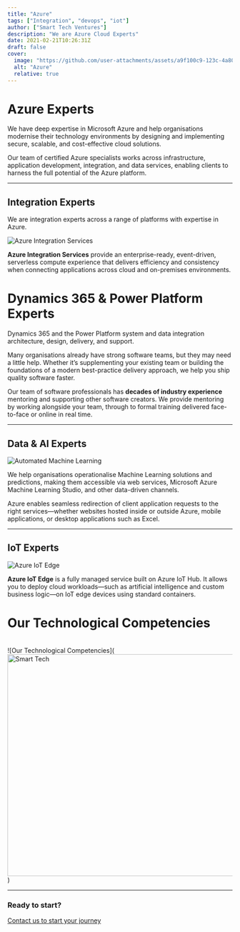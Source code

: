 ```yaml
---
title: "Azure"
tags: ["Integration", "devops", "iot"]
author: ["Smart Tech Ventures"]
description: "We are Azure Cloud Experts"
date: 2021-02-21T10:26:31Z
draft: false
cover:
  image: "https://github.com/user-attachments/assets/a9f100c9-123c-4a80-a089-415f4ad1defe"
  alt: "Azure"
  relative: true
---
```


# Azure Experts

We have deep expertise in Microsoft Azure and help organisations modernise their technology environments by designing and implementing secure, scalable, and cost-effective cloud solutions.

Our team of certified Azure specialists works across infrastructure, application development, integration, and data services, enabling clients to harness the full potential of the Azure platform.

---

## Integration Experts

We are integration experts across a range of platforms with expertise in Azure.

![Azure Integration Services](/assets/images/solutions/azure_integration_services.png)

**Azure Integration Services** provide an enterprise-ready, event-driven, serverless compute experience that delivers efficiency and consistency when connecting applications across cloud and on-premises environments.

# Dynamics 365 & Power Platform Experts

Dynamics 365 and the Power Platform system and data integration architecture, design, delivery, and support.

Many organisations already have strong software teams, but they may need a little help. Whether it’s supplementing your existing team or building the foundations of a modern best-practice delivery approach, we help you ship quality software faster.

Our team of software professionals has **decades of industry experience** mentoring and supporting other software creators. We provide mentoring by working alongside your team, through to formal training delivered face-to-face or online in real time.

---

## Data & AI Experts

![Automated Machine Learning](/assets/images/solutions/automated-machine-learning.png)

We help organisations operationalise Machine Learning solutions and predictions, making them accessible via web services, Microsoft Azure Machine Learning Studio, and other data-driven channels.

Azure enables seamless redirection of client application requests to the right services—whether websites hosted inside or outside Azure, mobile applications, or desktop applications such as Excel.

---

## IoT Experts

![Azure IoT Edge](/assets/images/solutions/iot.png)

**Azure IoT Edge** is a fully managed service built on Azure IoT Hub. It allows you to deploy cloud workloads—such as artificial intelligence and custom business logic—on IoT edge devices using standard containers.

# Our Technological Competencies

<br />
![Our Technological Competencies](<img width="878" height="497" alt="Smart Tech" src="https://github.com/user-attachments/assets/0863a4fa-501b-46ff-8433-e7ee246ded48" />)

<br />
<hr />

### Ready to start?

[Contact us to start your journey](https://smarttechventures.au/contact/)
